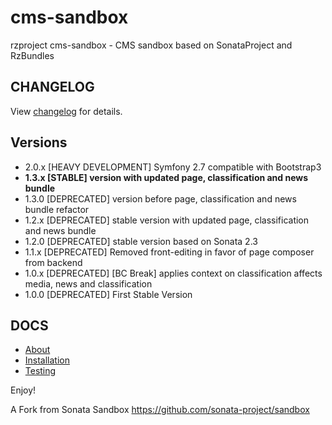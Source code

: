 cms-sandbox
===========

rzproject cms-sandbox - CMS sandbox based on SonataProject and RzBundles

CHANGELOG
---------

View [changelog](https://github.com/rzproject/cms-sandbox/blob/1.3/CHANGELOG-1.3.md) for details.


Versions
--------

* 2.0.x   [HEAVY DEVELOPMENT] Symfony 2.7 compatible with Bootstrap3  
* **1.3.x [STABLE] version with updated page, classification and news bundle**
* 1.3.0   [DEPRECATED] version before page, classification and news bundle refactor
* 1.2.x   [DEPRECATED] stable version with updated page, classification and news bundle
* 1.2.0   [DEPRECATED] stable version based on Sonata 2.3
* 1.1.x   [DEPRECATED] Removed front-editing in favor of page composer from backend
* 1.0.x   [DEPRECATED] [BC Break] applies context on classification affects media, news and classification
* 1.0.0   [DEPRECATED] First Stable Version

DOCS
----

* [About](https://github.com/rzproject/cms-sandbox/blob/1.3/app/Resources/docs/about.md)
* [Installation](https://github.com/rzproject/cms-sandbox/blob/1.3/app/Resources/docs/installation.md)
* [Testing](https://github.com/rzproject/cms-sandbox/blob/1.3/app/Resources/docs/testing.md)

Enjoy!

A Fork from Sonata Sandbox https://github.com/sonata-project/sandbox
